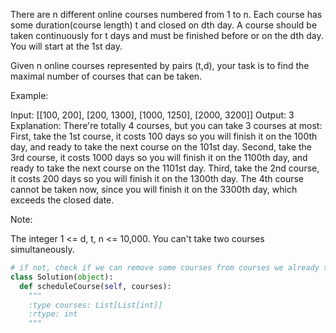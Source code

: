
There are n different online courses numbered from 1 to n. Each course has some duration(course length)  t and closed on dth day. A course should be taken continuously for t days and must be finished before or on the dth day. You will start at the 1st day.



Given n online courses represented by pairs (t,d), your task is to find the maximal number of courses that can be taken.



Example:

Input: [[100, 200], [200, 1300], [1000, 1250], [2000, 3200]]
Output: 3
Explanation: 
There're totally 4 courses, but you can take 3 courses at most:
First, take the 1st course, it costs 100 days so you will finish it on the 100th day, and ready to take the next course on the 101st day.
Second, take the 3rd course, it costs 1000 days so you will finish it on the 1100th day, and ready to take the next course on the 1101st day. 
Third, take the 2nd course, it costs 200 days so you will finish it on the 1300th day. 
The 4th course cannot be taken now, since you will finish it on the 3300th day, which exceeds the closed date.




Note:

The integer 1 <= d, t, n <= 10,000. 
You can't take two courses simultaneously.




```python
# if not, check if we can remove some courses from courses we already taken
class Solution(object):
  def scheduleCourse(self, courses):
    """
    :type courses: List[List[int]]
    :rtype: int
    """
```
